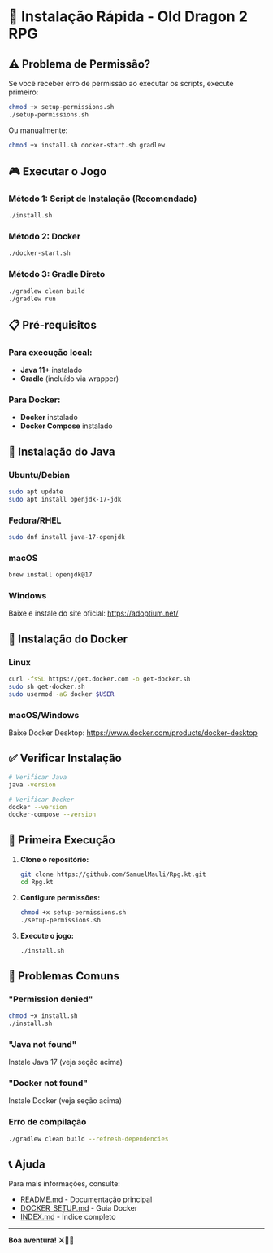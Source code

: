 # 🚀 Instalação Rápida - Old Dragon 2 RPG

## ⚠️ Problema de Permissão?

Se você receber erro de permissão ao executar os scripts, execute primeiro:

```bash
chmod +x setup-permissions.sh
./setup-permissions.sh
```

Ou manualmente:

```bash
chmod +x install.sh docker-start.sh gradlew
```

## 🎮 Executar o Jogo

### Método 1: Script de Instalação (Recomendado)

```bash
./install.sh
```

### Método 2: Docker

```bash
./docker-start.sh
```

### Método 3: Gradle Direto

```bash
./gradlew clean build
./gradlew run
```

## 📋 Pré-requisitos

### Para execução local:
- **Java 11+** instalado
- **Gradle** (incluído via wrapper)

### Para Docker:
- **Docker** instalado
- **Docker Compose** instalado

## 🔧 Instalação do Java

### Ubuntu/Debian
```bash
sudo apt update
sudo apt install openjdk-17-jdk
```

### Fedora/RHEL
```bash
sudo dnf install java-17-openjdk
```

### macOS
```bash
brew install openjdk@17
```

### Windows
Baixe e instale do site oficial:
https://adoptium.net/

## 🐳 Instalação do Docker

### Linux
```bash
curl -fsSL https://get.docker.com -o get-docker.sh
sudo sh get-docker.sh
sudo usermod -aG docker $USER
```

### macOS/Windows
Baixe Docker Desktop:
https://www.docker.com/products/docker-desktop

## ✅ Verificar Instalação

```bash
# Verificar Java
java -version

# Verificar Docker
docker --version
docker-compose --version
```

## 🎯 Primeira Execução

1. **Clone o repositório:**
   ```bash
   git clone https://github.com/SamuelMauli/Rpg.kt.git
   cd Rpg.kt
   ```

2. **Configure permissões:**
   ```bash
   chmod +x setup-permissions.sh
   ./setup-permissions.sh
   ```

3. **Execute o jogo:**
   ```bash
   ./install.sh
   ```

## 🐛 Problemas Comuns

### "Permission denied"
```bash
chmod +x install.sh
./install.sh
```

### "Java not found"
Instale Java 17 (veja seção acima)

### "Docker not found"
Instale Docker (veja seção acima)

### Erro de compilação
```bash
./gradlew clean build --refresh-dependencies
```

## 📞 Ajuda

Para mais informações, consulte:
- [README.md](README.md) - Documentação principal
- [DOCKER_SETUP.md](DOCKER_SETUP.md) - Guia Docker
- [INDEX.md](INDEX.md) - Índice completo

---

**Boa aventura! ⚔️🐉✨**

